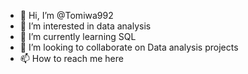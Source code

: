 - 👋 Hi, I’m @Tomiwa992
- 👀 I’m interested in data analysis
- 🌱 I’m currently learning SQL
- 💞️ I’m looking to collaborate on Data analysis projects
- 📫 How to reach me here

<!---
Tomiwa992/Tomiwa992 is a ✨ special ✨ repository because its `README.md` (this file) appears on your GitHub profile.
You can click the Preview link to take a look at your changes.
--->
